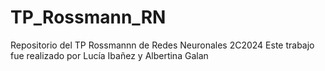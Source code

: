 # TP_Rossmann_RN
Repositorio del TP Rossmannn de Redes Neuronales 2C2024
Este trabajo fue realizado por Lucía Ibañez y Albertina Galan
